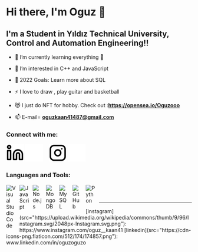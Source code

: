 # Hi there, I'm Oguz 👋 

## I'm a Student in Yıldız Technical University, Control and Automation Engineering!!

- 🌱 I’m currently learning everything 🤣
- 👀 I’m interested in C++ and JavaScript
- 🥅 2022 Goals: Learn more about SQL
- ⚡ I love to draw , play guitar and basketball
- 😻 I just do NFT for hobby. Check out :**https://opensea.io/Oguzooo**

- 📫 E-mail= **oguzkaan41487@gmail.com**

### Connect with me:
[![website](./img/linkedin-light.svg)](www.linkedin.com/in/oguzoguzo)
[![website](./img/linkedin-dark.svg)](www.linkedin.com/in/oguzoguzo)
&nbsp;&nbsp;
[![website](./img/instagram-light.svg)](https://www.instagram.com/oguz__kaan41)
[![website](./img/instagram-dark.svg)](https://www.instagram.com/oguz__kaan41)

### **Languages and Tools:**

[<img align="left" alt="Visual Studio Code" width="26px" src="https://cdn.jsdelivr.net/gh/devicons/devicon/icons/vscode/vscode-original.svg" style="padding-right:10px;" />](https://code.visualstudio.com/)
[<img align="left" alt="JavaScript" width="26px" src="https://cdn.jsdelivr.net/gh/devicons/devicon/icons/javascript/javascript-original.svg" style="padding-right:10px;" />](https://www.javascript.com/)
[<img align="left" alt="Node.js" width="26px" src="https://cdn.jsdelivr.net/gh/devicons/devicon/icons/nodejs/nodejs-original.svg" style="padding-right:10px;" />](https://nodejs.org/en/)
[<img align="left" alt="MongoDB" width="26px" src="https://cdn.jsdelivr.net/gh/devicons/devicon/icons/mongodb/mongodb-original.svg" style="padding-right:10px;" />](https://www.mongodb.com/)
[<img align="left" alt="MySQL" width="26px" src="https://cdn.jsdelivr.net/gh/devicons/devicon/icons/mysql/mysql-original.svg" style="padding-right:10px;" />](https://www.mysql.com/)
[<img align="left" alt="GitHub" width="26px" src="https://user-images.githubusercontent.com/3369400/139448065-39a229ba-4b06-434b-bc67-616e2ed80c8f.png" style="padding-right:10px;" />](https://github.com/nesinsenl)
[<img align="left" alt="Python" width="26px" src="https://cdn3.iconfinder.com/data/icons/logos-and-brands-adobe/512/267_Python-512.png" style="padding-right:10px;" />](https://www.python.org/)


<br />
<br />

---

</details>
[instagram](src="https://upload.wikimedia.org/wikipedia/commons/thumb/9/96/Instagram.svg/2048px-Instagram.svg.png"): https://www.instagram.com/oguz__kaan41
[linkedin](src="https://cdn-icons-png.flaticon.com/512/174/174857.png"): www.linkedin.com/in/oguzoguzo

